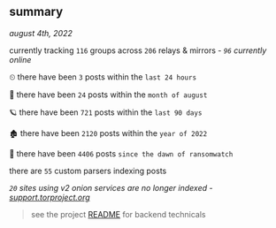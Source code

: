 
## summary
_august 4th, 2022_

currently tracking `116` groups across `206` relays & mirrors - _`96` currently online_

⏲ there have been `3` posts within the `last 24 hours`

🦈 there have been `24` posts within the `month of august`

🪐 there have been `721` posts within the `last 90 days`

🏚 there have been `2120` posts within the `year of 2022`

🦕 there have been `4406` posts `since the dawn of ransomwatch`

there are `55` custom parsers indexing posts

_`20` sites using v2 onion services are no longer indexed - [support.torproject.org](https://support.torproject.org/onionservices/v2-deprecation/)_

> see the project [README](https://github.com/joshhighet/ransomwatch#ransomwatch--) for backend technicals
